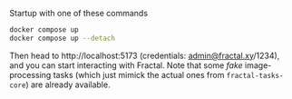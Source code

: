Startup with one of these commands
```bash
docker compose up
docker compose up --detach
```

Then head to http://localhost:5173 (credentials: admin@fractal.xy/1234), and you can start interacting with Fractal.
Note that some _fake_ image-processing tasks (which just mimick the actual ones from `fractal-tasks-core`) are already available.

